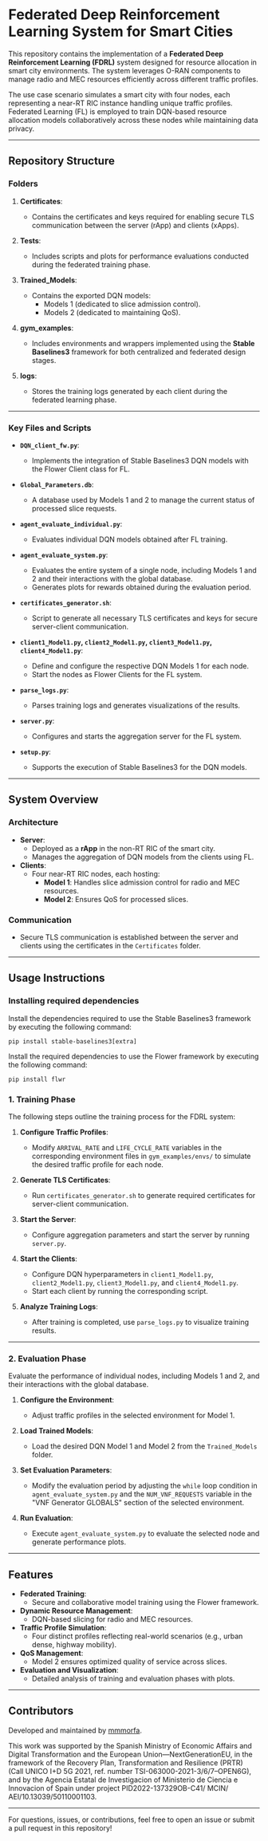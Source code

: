 
# **Federated Deep Reinforcement Learning System for Smart Cities**

This repository contains the implementation of a **Federated Deep Reinforcement Learning (FDRL)** system designed for resource allocation in smart city environments. The system leverages O-RAN components to manage radio and MEC resources efficiently across different traffic profiles. 

The use case scenario simulates a smart city with four nodes, each representing a near-RT RIC instance handling unique traffic profiles. Federated Learning (FL) is employed to train DQN-based resource allocation models collaboratively across these nodes while maintaining data privacy.

---

## **Repository Structure**

### **Folders**
1. **Certificates**:
   - Contains the certificates and keys required for enabling secure TLS communication between the server (rApp) and clients (xApps).

2. **Tests**:
   - Includes scripts and plots for performance evaluations conducted during the federated training phase.

3. **Trained_Models**:
   - Contains the exported DQN models:
     - Models 1 (dedicated to slice admission control).
     - Models 2 (dedicated to maintaining QoS).

4. **gym_examples**:
   - Includes environments and wrappers implemented using the **Stable Baselines3** framework for both centralized and federated design stages.

5. **logs**:
   - Stores the training logs generated by each client during the federated learning phase.

---

### **Key Files and Scripts**
- **`DQN_client_fw.py`**:
  - Implements the integration of Stable Baselines3 DQN models with the Flower Client class for FL.

- **`Global_Parameters.db`**:
  - A database used by Models 1 and 2 to manage the current status of processed slice requests.

- **`agent_evaluate_individual.py`**:
  - Evaluates individual DQN models obtained after FL training.

- **`agent_evaluate_system.py`**:
  - Evaluates the entire system of a single node, including Models 1 and 2 and their interactions with the global database.
  - Generates plots for rewards obtained during the evaluation period.

- **`certificates_generator.sh`**:
  - Script to generate all necessary TLS certificates and keys for secure server-client communication.

- **`client1_Model1.py`, `client2_Model1.py`, `client3_Model1.py`, `client4_Model1.py`**:
  - Define and configure the respective DQN Models 1 for each node.
  - Start the nodes as Flower Clients for the FL system.

- **`parse_logs.py`**:
  - Parses training logs and generates visualizations of the results.

- **`server.py`**:
  - Configures and starts the aggregation server for the FL system.

- **`setup.py`**:
  - Supports the execution of Stable Baselines3 for the DQN models.

---

## **System Overview**

### **Architecture**
- **Server**:
  - Deployed as a **rApp** in the non-RT RIC of the smart city.
  - Manages the aggregation of DQN models from the clients using FL.
- **Clients**:
  - Four near-RT RIC nodes, each hosting:
    - **Model 1**: Handles slice admission control for radio and MEC resources.
    - **Model 2**: Ensures QoS for processed slices.

### **Communication**
- Secure TLS communication is established between the server and clients using the certificates in the `Certificates` folder.

---

## **Usage Instructions**

### **Installing required dependencies**
Install the dependencies required to use the Stable Baselines3 framework by executing the following command:

`pip install stable-baselines3[extra]`

Install the required dependencies to use the Flower framework by executing the following command:

`pip install flwr`

### **1. Training Phase**
The following steps outline the training process for the FDRL system:

1. **Configure Traffic Profiles**:
   - Modify `ARRIVAL_RATE` and `LIFE_CYCLE_RATE` variables in the corresponding environment files in `gym_examples/envs/` to simulate the desired traffic profile for each node.

2. **Generate TLS Certificates**:
   - Run `certificates_generator.sh` to generate required certificates for server-client communication.

3. **Start the Server**:
   - Configure aggregation parameters and start the server by running `server.py`.

4. **Start the Clients**:
   - Configure DQN hyperparameters in `client1_Model1.py`, `client2_Model1.py`, `client3_Model1.py`, and `client4_Model1.py`.
   - Start each client by running the corresponding script.

5. **Analyze Training Logs**:
   - After training is completed, use `parse_logs.py` to visualize training results.

---

### **2. Evaluation Phase**
Evaluate the performance of individual nodes, including Models 1 and 2, and their interactions with the global database.

1. **Configure the Environment**:
   - Adjust traffic profiles in the selected environment for Model 1.

2. **Load Trained Models**:
   - Load the desired DQN Model 1 and Model 2 from the `Trained_Models` folder.

3. **Set Evaluation Parameters**:
   - Modify the evaluation period by adjusting the `while` loop condition in `agent_evaluate_system.py` and the `NUM_VNF_REQUESTS` variable in the "VNF Generator GLOBALS" section of the selected environment.

4. **Run Evaluation**:
   - Execute `agent_evaluate_system.py` to evaluate the selected node and generate performance plots.

---

## **Features**

- **Federated Training**:
  - Secure and collaborative model training using the Flower framework.
- **Dynamic Resource Management**:
  - DQN-based slicing for radio and MEC resources.
- **Traffic Profile Simulation**:
  - Four distinct profiles reflecting real-world scenarios (e.g., urban dense, highway mobility).
- **QoS Management**:
  - Model 2 ensures optimized quality of service across slices.
- **Evaluation and Visualization**:
  - Detailed analysis of training and evaluation phases with plots.

---

## **Contributors**
Developed and maintained by [mmmorfa](https://github.com/mmmorfa).

This work was supported by the Spanish Ministry of Economic Affairs and Digital Transformation and the European Union—NextGenerationEU, in the framework of the Recovery Plan, Transformation and Resilience (PRTR) (Call UNICO I+D 5G 2021, ref. number TSI-063000-2021-3/6/7–OPEN6G), and by the Agencia Estatal de Investigacion of Ministerio de Ciencia e Innovacion of Spain under project PID2022-137329OB-C41/ MCIN/ AEI/10.13039/50110001103.

---

For questions, issues, or contributions, feel free to open an issue or submit a pull request in this repository!

